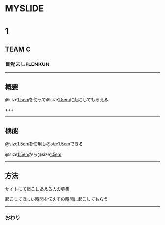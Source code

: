 # MYSLIDE
# 1 
## TEAM C 

### 目覚ましPLENKUN 




---


## 概要
@size[1.5em](plen:bit)を使って@size[1.5em](世界中のだれか)に起こしてもらえる

+++



---


## 機能
@size[1.5em](obniz)を使用し@size[1.5em](離れていても操作)できる


@size[1.5em](スピーカー)から@size[1.5em](音を出す)



---


## 方法
サイトにて起こしあえる人の募集


起こしてほしい時間を伝えその時間に起こしてもらう


---


### おわり
